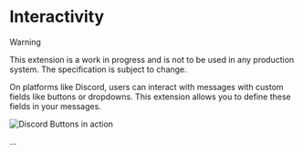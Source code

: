 # Interactivity

> [!WARNING]
> This extension is a work in progress and is not to be used in any production system. The specification is subject to change.

On platforms like Discord, users can interact with messages with custom fields like buttons or dropdowns. This extension allows you to define these fields in your messages.

![Discord Buttons in action](/assets/discord-buttons.webp)

...